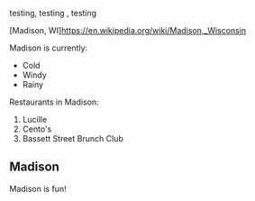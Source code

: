 testing, testing , testing 

[Madison, WI]https://en.wikipedia.org/wiki/Madison,_Wisconsin

Madison is currently: 
- Cold
- Windy
- Rainy

Restaurants in Madison: 
1. Lucille 
2. Cento's 
3. Bassett Street Brunch Club

## Madison
Madison is fun!
